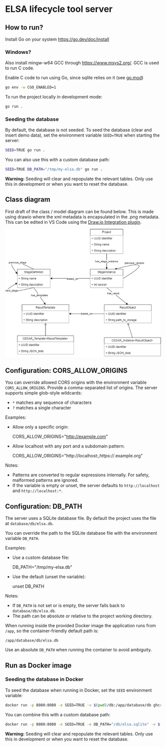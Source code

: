 # ELSA lifecycle tool server

## How to run?

Install Go on your system https://go.dev/doc/install

### Windows?
Also install mingw-w64 GCC through https://www.msys2.org/. GCC is used to run C code.

Enable C code to run using Go, since sqlite relies on it (see [go.mod](./go.mod))

```bash
go env -w CGO_ENABLED=1
```


To run the project locally in development mode:

```bash
go run .
```

### Seeding the database

By default, the database is not seeded. To seed the database (clear and insert demo data), set the environment variable `SEED=TRUE` when starting the server:

```bash
SEED=TRUE go run .
```

You can also use this with a custom database path:

```bash
SEED=TRUE DB_PATH="/tmp/my-elsa.db" go run .
```

**Warning:** Seeding will clear and repopulate the relevant tables. Only use this in development or when you want to reset the database.

## Class diagram
First draft of the class / model diagram can be found below. This is made using drawio where the xml metadata is encapsulated in the .png metadata. This can be edited in VS Code using the [Draw.io Integration plugin](https://marketplace.visualstudio.com/items?itemName=hediet.vscode-drawio).

![class diagram](./uml_model.drawio.png "UML model")

## Configuration: CORS_ALLOW_ORIGINS

You can override allowed CORS origins with the environment variable `CORS_ALLOW_ORIGINS`.
Provide a comma-separated list of origins. The server supports simple glob-style wildcards:

- `*` matches any sequence of characters
- `?` matches a single character

Examples:

- Allow only a specific origin:

	CORS_ALLOW_ORIGINS="http://example.com"

- Allow localhost with any port and a subdomain pattern:

	CORS_ALLOW_ORIGINS="http://localhost:*,https://*.example.org"

Notes:

- Patterns are converted to regular expressions internally. For safety, malformed patterns are ignored.
- If the variable is empty or unset, the server defaults to `http://localhost` and `http://localhost:*`.

## Configuration: DB_PATH

The server uses a SQLite database file. By default the project uses the file at `database/db/elsa.db`.

You can override the path to the SQLite database file with the environment variable `DB_PATH`.

Examples:

- Use a custom database file:

	DB_PATH="/tmp/my-elsa.db"

- Use the default (unset the variable):

	unset DB_PATH

Notes:

- If `DB_PATH` is not set or is empty, the server falls back to `database/db/elsa.db`.
- The path can be absolute or relative to the project working directory.

When running inside the provided Docker image the application runs from `/app`, so the container-friendly default path is:

	/app/database/db/elsa.db

Use an absolute `DB_PATH` when running the container to avoid ambiguity.

## Run as Docker image


### Seeding the database in Docker

To seed the database when running in Docker, set the `SEED` environment variable:

```bash
docker run -p 8080:8080 -e SEED=TRUE -v $(pwd)/db:/app/database/db ghcr.io/maastrichtu-biss/elsa-lifecycle-server
```

You can combine this with a custom database path:

```bash
docker run -p 8080:8080 -e SEED=TRUE -e DB_PATH="/db/elsa.sqlite" -v $(pwd)/db:/db ghcr.io/maastrichtu-biss/elsa-lifecycle-server
```

**Warning:** Seeding will clear and repopulate the relevant tables. Only use this in development or when you want to reset the database.

